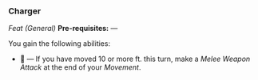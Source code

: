 ### Charger
*Feat (General)*
**Pre-requisites:** —  

You gain the following abilities:
* 🔵 — If you have moved 10 or more ft. this turn, make a *Melee Weapon Attack* at the end of your *Movement*.
